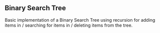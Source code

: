 ## Binary Search Tree

Basic implementation of a Binary Search Tree using recursion for adding items in / searching for items in / deleting items from  the tree.

